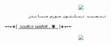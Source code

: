 <p align="center"><img src="https://i0.wp.com/images.hive.blog/DQmZgGvu6YXrMNyDb4wVURLV14WNNSYs58R1kY64HNMSmCL/hive-didver1.gif"></p>

  
               تـنـصـيـب تـيـلـثـون سـورس سـبـايـدر

╼╼•✬[  [𓏺 ᥉᥆υᖇᥴᥱ ᥉ρᎥժᥱᖇ . 🕷 ˼](https://t.me/EE_20)  ]✬•╾╾


<p align="center"><img src="https://i0.wp.com/images.hive.blog/DQmZgGvu6YXrMNyDb4wVURLV14WNNSYs58R1kY64HNMSmCL/hive-didver1.gif"></p>

